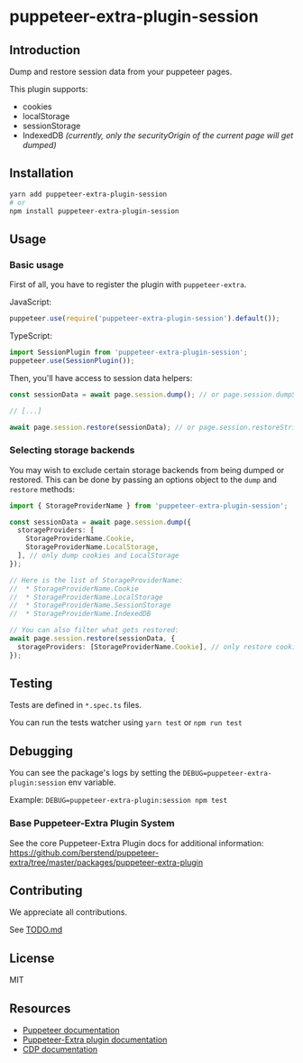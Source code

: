 # puppeteer-extra-plugin-session

## Introduction

Dump and restore session data from your puppeteer pages.

This plugin supports:

- cookies
- localStorage
- sessionStorage
- IndexedDB _(currently, only the securityOrigin of the current page will get dumped)_

## Installation

```bash
yarn add puppeteer-extra-plugin-session
# or
npm install puppeteer-extra-plugin-session
```

## Usage

### Basic usage

First of all, you have to register the plugin with `puppeteer-extra`.

JavaScript:

```js
puppeteer.use(require('puppeteer-extra-plugin-session').default());
```

TypeScript:

```ts
import SessionPlugin from 'puppeteer-extra-plugin-session';
puppeteer.use(SessionPlugin());
```

Then, you'll have access to session data helpers:

```ts
const sessionData = await page.session.dump(); // or page.session.dumpString()

// [...]

await page.session.restore(sessionData); // or page.session.restoreString(sessionData)
```

### Selecting storage backends

You may wish to exclude certain storage backends from being dumped or restored.
This can be done by passing an options object to the `dump` and `restore` methods:

```ts
import { StorageProviderName } from 'puppeteer-extra-plugin-session';

const sessionData = await page.session.dump({
  storageProviders: [
    StorageProviderName.Cookie,
    StorageProviderName.LocalStorage,
  ], // only dump cookies and LocalStorage
});

// Here is the list of StorageProviderName:
//  * StorageProviderName.Cookie
//  * StorageProviderName.LocalStorage
//  * StorageProviderName.SessionStorage
//  * StorageProviderName.IndexedDB

// You can also filter what gets restored:
await page.session.restore(sessionData, {
  storageProviders: [StorageProviderName.Cookie], // only restore cookies (the previous dump also contained LocalStorage)
});
```

## Testing

Tests are defined in `*.spec.ts` files.

You can run the tests watcher using `yarn test` or `npm run test`

## Debugging

You can see the package's logs by setting the `DEBUG=puppeteer-extra-plugin:session` env variable.

Example: `DEBUG=puppeteer-extra-plugin:session npm test`

### Base Puppeteer-Extra Plugin System

See the core Puppeteer-Extra Plugin docs for additional information:
<https://github.com/berstend/puppeteer-extra/tree/master/packages/puppeteer-extra-plugin>

## Contributing

We appreciate all contributions.

See [TODO.md](/TODO.md)

## License

MIT

## Resources

- [Puppeteer documentation](https://pptr.dev)
- [Puppeteer-Extra plugin documentation](https://github.com/berstend/puppeteer-extra/tree/master/packages/puppeteer-extra-plugin)
- [CDP documentation](https://chromedevtools.github.io/devtools-protocol/)
